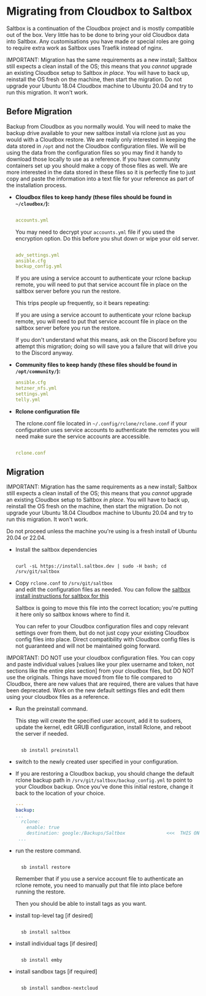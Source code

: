# Migrating from Cloudbox to Saltbox

Saltbox is a continuation of the Cloudbox project and is mostly compatible out of the box. Very little has to be done to bring your old Cloudbox data into Saltbox. Any customisations you have made or special roles are going to require extra work as Saltbox uses Traefik instead of nginx.

IMPORTANT: Migration has the same requirements as a new install; Saltbox still expects a clean install of the OS; this means that you *cannot* upgrade an existing Cloudbox setup to Saltbox *in place*.  You will have to back up, reinstall the OS fresh on the machine, then start the migration.  Do not upgrade your Ubuntu 18.04 Cloudbox machine to Ubuntu 20.04 and try to run this migration.  It won't work.

## Before Migration

Backup from Cloudbox as you normally would. You will need to make the backup drive available to your new saltbox install via rclone just as you would with a Cloudbox restore. We are really only interested in keeping the data stored in `/opt` and not the Cloudbox configuration files. We will be using the data from the configuration files so you may find it handy to download those locally to use as a reference. If you have community containers set up you should make a copy of those files as well. We are more interested in the data stored in these files so it is perfectly fine to just copy and paste the information into a text file for your reference as part of the installation process.

- **Cloudbox files to keep handy (these files should be found in `~/cloudbox/`):**

  ``` yaml

  accounts.yml

  ```

  You may need to decrypt your `accounts.yml` file if you used the encryption option. Do this before you shut down or wipe your old server.

  ``` yaml

  adv_settings.yml
  ansible.cfg
  backup_config.yml

  ```

  If you are using a service account to authenticate your rclone backup remote, you will need to put that service account file in place on the saltbox server before you run the restore.
  
  This trips people up frequently, so it bears repeating:

  If you are using a service account to authenticate your rclone backup remote, you will need to put that service account file in place on the saltbox server before you run the restore.
  
  If you don't understand what this means, ask on the Discord before you attempt this migration; doing so will save you a failure that will drive you to the Discord anyway.

- **Community files to keep handy (these files should be found in `/opt/community/`):**

  ``` yaml
  ansible.cfg
  hetzner_nfs.yml
  settings.yml
  telly.yml
  ```

- **Rclone configuration file**

  The rclone.conf file located in `~/.config/rclone/rclone.conf` if your configuration uses service accounts to authenticate the remotes you will need make sure the service accounts are accessible.

  ``` yaml

  rclone.conf

  ```

## Migration

IMPORTANT: Migration has the same requirements as a new install; Saltbox still expects a clean install of the OS; this means that you *cannot* upgrade an existing Cloudbox setup to Saltbox *in place*.  You will have to back up, reinstall the OS fresh on the machine, then start the migration.  Do not upgrade your Ubuntu 18.04 Cloudbox machine to Ubuntu 20.04 and try to run this migration.  It won't work.

Do not proceed unless the machine you're using is a fresh install of Ubuntu 20.04 or 22.04.

- Install the saltbox dependencies

  ``` shell

  curl -sL https://install.saltbox.dev | sudo -H bash; cd /srv/git/saltbox

  ```

- Copy `rclone.conf` to `/srv/git/saltbox` <Br/> and edit the configuration files as needed. You can follow the [saltbox install instructions for saltbox for this](/saltbox/install/install)<Br/>
  
  Saltbox is going to move this file into the correct location; you're putting it here only so saltbox knows where to find it.

  You can refer to your Cloudbox configuration files and copy relevant settings over from them, but do not just copy your existing Cloudbox config files into place.  Direct compatibility with Cloudbox config files is not guaranteed and will not be maintained going forward.

IMPORTANT: DO NOT use your cloudbox configuration files.  You can copy and paste individual values [values like your plex username and token, not sections like the entire plex section] from your cloudbox files, but DO NOT use the originals.  Things have moved from file to file compared to Cloudbox, there are new values that are required, there are values that have been deprecated.  Work on the new default settings files and edit them using your cloudbox files as a reference.

- Run the preinstall command.

  This step will create the specified user account, add it to sudoers, update the kernel, edit GRUB configuration, install Rclone, and reboot the server if needed.

  ``` shell

    sb install preinstall

  ```

- switch to the newly created user specified in your configuration.

- If you are restoring a Cloudbox backup, you should change the default rclone backup path in `/srv/git/saltbox/backup_config.yml` to point to your Cloudbox backup.  Once you've done this initial restore, change it back to the location of your choice.

  ```yaml
  ---
  backup:
  ...
    rclone:
      enable: true
      destination: google:/Backups/Saltbox               <<<  THIS ONE HERE
   ...
  ```

- run the restore command.

  ``` shell

    sb install restore

  ```

  Remember that if you use a service account file to authenticate an rclone remote, you need to manually put that file into place before running the restore.

  Then you should be able to install tags as you want.

- install top-level tag [if desired]

  ``` shell

    sb install saltbox

  ```
- install individual tags [if desired]

  ``` shell

    sb install emby

  ```
- install sandbox tags [if required]

  ``` shell

    sb install sandbox-nextcloud

  ```
